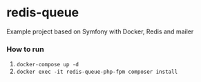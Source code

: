 # redis-queue
Example project based on Symfony with Docker, Redis and mailer

### How to run
1. `docker-compose up -d`
2. `docker exec -it redis-queue-php-fpm composer install`
